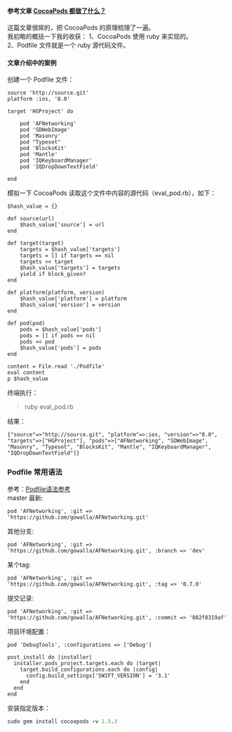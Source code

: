 #### 参考文章 [CocoaPods 都做了什么？](https://www.jianshu.com/p/84936d9344ff)

这篇文章很屌的，把 CocoaPods 的原理梳理了一遍。  
我初略的概括一下我的收获：
1、CocoaPods 使用 ruby 来实现的。  
2、Podfile 文件就是一个 ruby 源代码文件。

#### 文章介绍中的案例
创建一个 Podfile 文件：
```
source 'http://source.git'
platform :ios, '8.0'

target 'HGProject' do

    pod 'AFNetworking'
    pod 'SDWebImage'
    pod 'Masonry'
    pod "Typeset"
    pod 'BlocksKit'
    pod 'Mantle'
    pod 'IQKeyboardManager'
    pod 'IQDropDownTextField'

end
```
模拟一下 CocoaPods 读取这个文件中内容的源代码（eval_pod.rb），如下：
```
$hash_value = {}

def source(url)
    $hash_value['source'] = url
end

def target(target)
    targets = $hash_value['targets']
    targets = [] if targets == nil
    targets << target
    $hash_value['targets'] = targets
    yield if block_given?
end

def platform(platform, version)
    $hash_value['platform'] = platform
    $hash_value['version'] = version
end

def pod(pod)
    pods = $hash_value['pods']
    pods = [] if pods == nil
    pods << pod
    $hash_value['pods'] = pods
end

content = File.read './Podfile'
eval content
p $hash_value
```


终端执行：
> ruby eval_pod.rb 

结果：
```
{"source"=>"http://source.git", "platform"=>:ios, "version"=>"8.0", "targets"=>["HGProject"], "pods"=>["AFNetworking", "SDWebImage", "Masonry", "Typeset", "BlocksKit", "Mantle", "IQKeyboardManager", "IQDropDownTextField"]}
```



### Podfile 常用语法

参考：[Podfile语法参考](https://www.jianshu.com/p/8af475c4f717)  
master 最新:  
```
pod 'AFNetworking', :git => 'https://github.com/gowalla/AFNetworking.git'
```

其他分支:  
```
pod 'AFNetworking', :git => 'https://github.com/gowalla/AFNetworking.git', :branch => 'dev'
```

某个tag:  
```
pod 'AFNetworking', :git => 'https://github.com/gowalla/AFNetworking.git', :tag => '0.7.0'
```


提交记录:  
```
pod 'AFNetworking', :git => 'https://github.com/gowalla/AFNetworking.git', :commit => '082f8319af'
```

项目环境配置：  
```
pod 'DebugTools', :configurations => ['Debug']
```


```
post_install do |installer|
  installer.pods_project.targets.each do |target|
    target.build_configurations.each do |config|
      config.build_settings['SWIFT_VERSION'] = '3.1'
    end
  end
end
```

安装指定版本：
```ruby
sudo gem install cocoapods -v 1.5.3
```



